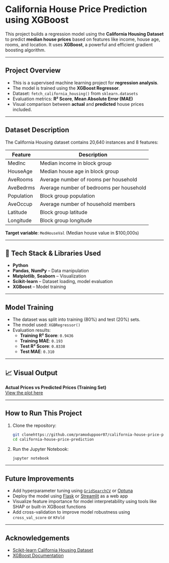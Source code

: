 
#  California House Price Prediction using XGBoost

This project builds a regression model using the **California Housing Dataset** to predict **median house prices** based on features like income, house age, rooms, and location. It uses **XGBoost**, a powerful and efficient gradient boosting algorithm.

---

##  Project Overview

- This is a supervised machine learning project for **regression analysis**.
- The model is trained using the **XGBoost Regressor**.
- Dataset: `fetch_california_housing()` from `sklearn.datasets`
- Evaluation metrics: **R² Score**, **Mean Absolute Error (MAE)**
- Visual comparison between **actual** and **predicted** house prices included.

---

##  Dataset Description

The California Housing dataset contains 20,640 instances and 8 features:

| Feature      | Description                                      |
|--------------|--------------------------------------------------|
| MedInc       | Median income in block group                    |
| HouseAge     | Median house age in block group                 |
| AveRooms     | Average number of rooms per household           |
| AveBedrms    | Average number of bedrooms per household        |
| Population   | Block group population                          |
| AveOccup     | Average number of household members             |
| Latitude     | Block group latitude                            |
| Longitude    | Block group longitude                           |

**Target variable**: `MedHouseVal` (Median house value in $100,000s)

---

## 🔧 Tech Stack & Libraries Used

- **Python**
- **Pandas**, **NumPy** – Data manipulation
- **Matplotlib**, **Seaborn** – Visualization
- **Scikit-learn** – Dataset loading, model evaluation
- **XGBoost** – Model training

---

##  Model Training

- The dataset was split into training (80%) and test (20%) sets.
- The model used: `XGBRegressor()`
- Evaluation results:
  - **Training R² Score**: `0.9436`
  - **Training MAE**: `0.193`
  - **Test R² Score**: `0.8338`
  - **Test MAE**: `0.310`

---



## 📈 Visual Output

**Actual Prices vs Predicted Prices (Training Set)**  
[View the plot here](https://raw.githubusercontent.com/pramoduppoor07/House_Price_Prediction/main/actual_vs_predicted.png)

---

##  How to Run This Project

1. Clone the repository:
   ```bash
   git clonehttps://github.com/pramoduppoor07/california-house-price-prediction.git  
   cd california-house-price-prediction

2. Run the Jupyter Notebook:
   ````bash
   jupyter notebook

---

##  Future Improvements

-  Add hyperparameter tuning using [`GridSearchCV`](https://scikit-learn.org/stable/modules/generated/sklearn.model_selection.GridSearchCV.html ) or [Optuna](https://optuna.org/ )
-  Deploy the model using [Flask](https://flask.palletsprojects.com/ ) or [Streamlit](https://streamlit.io/ ) as a web app
-  Visualize feature importance for model interpretability using tools like SHAP or built-in XGBoost functions
-  Add cross-validation to improve model robustness using `cross_val_score` or `KFold`
  
---

##  Acknowledgements

- [Scikit-learn California Housing Dataset](https://scikit-learn.org/stable/modules/generated/sklearn.datasets.fetch_california_housing.html )
- [XGBoost Documentation](https://xgboost.readthedocs.io/en/stable/ )

